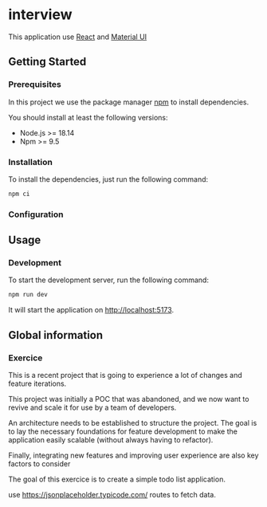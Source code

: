 # interview

This application use [React](https://react.dev/) and [Material UI](https://mui.com/)

## Getting Started

### Prerequisites

In this project we use the package manager [npm](https://www.npmjs.com/) to install dependencies.

You should install at least the following versions:

- Node.js >= 18.14
- Npm >= 9.5

### Installation

To install the dependencies, just run the following command:

```bash
npm ci
```

### Configuration

## Usage

### Development

To start the development server, run the following command:

```bash
npm run dev
```

It will start the application on [http://localhost:5173](http://localhost:5173).

## Global information

### Exercice

This is a recent project that is going to experience a lot of changes and feature iterations.

This project was initially a POC that was abandoned, and we now want to revive and scale it for use by a team of developers.

An architecture needs to be established to structure the project. The goal is to lay the necessary foundations for feature development to make the application easily scalable (without always having to refactor).

Finally, integrating new features and improving user experience are also key factors to consider

The goal of this exercice is to create a simple todo list application.

use https://jsonplaceholder.typicode.com/ routes to fetch data.
